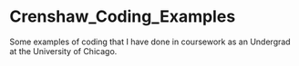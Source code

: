 # Crenshaw_Coding_Examples
Some examples of coding that I have done in coursework as an Undergrad at the University of Chicago.
